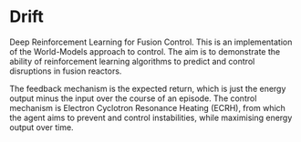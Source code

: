 # Drift
Deep Reinforcement Learning for Fusion Control. This is an implementation of the World-Models approach to control.
The aim is to demonstrate the ability of reinforcement learning algorithms to predict and control disruptions in fusion reactors.

The feedback mechanism is the expected return, which is just the energy output minus the input over the course of an episode.
The control mechanism is Electron Cyclotron Resonance Heating (ECRH), from which the agent aims to prevent and control instabilities,
while maximising energy output over time.



